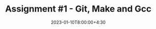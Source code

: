 ---
type: assignment
date: 2023-01-10T8:00:00+4:30
enable: yes
title: 'Assignment #1 - Git, Make and Gcc'
due_event: 
    type: due
    date: 2023-01-16T23:59:00+3:30
    description: 'Assignment #1 due'
---